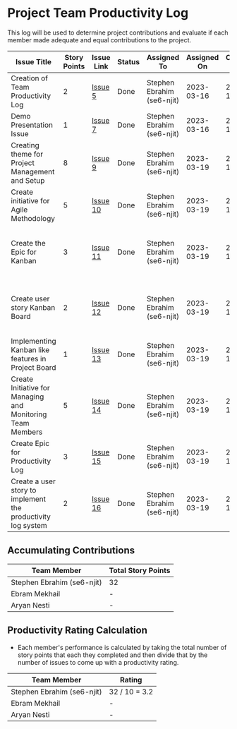 # Project Team Productivity Log

This log will be used to determine project contributions and evaluate if each
member made adequate and equal contributions to the project.

| Issue Title                                                  | Story Points | Issue Link                                                                           | Status | Assigned To                | Assigned On | Completed On | Category      | Status Notes                                                      |
| ------------------------------------------------------------ | ------------ | ------------------------------------------------------------------------------------ | ------ | -------------------------- | ----------- | ------------ | ------------- | ----------------------------------------------------------------- |
| Creation of Team Productivity Log                            | 2            | [Issue 5](https://github.com/se6-njit/mywebclass-simulation-intermediate/issues/5)   | Done   | Stephen Ebrahim (se6-njit) | 2023-03-16  | 2023-03-16   | Documentation | Initializing the productivity log                                 |
| Demo Presentation Issue                                      | 1            | [Issue 7](https://github.com/se6-njit/mywebclass-simulation-intermediate/issues/7)   | Done   | Stephen Ebrahim (se6-njit) | 2023-03-16  | 2023-03-16   | Documentation | Making an Issue for Presentation                                  |
| Creating theme for Project Management and Setup              | 8            | [Issue 9](https://github.com/se6-njit/mywebclass-simulation-intermediate/issues/9)   | Done   | Stephen Ebrahim (se6-njit) | 2023-03-19  | 2023-03-19   | Documentation | Starting out project theme                                        |
| Create initiative for Agile Methodology                      | 5            | [Issue 10](https://github.com/se6-njit/mywebclass-simulation-intermediate/issues/10) | Done   | Stephen Ebrahim (se6-njit) | 2023-03-19  | 2023-03-19   | Documentation | Starting initiative for agile methodology                         |
| Create the Epic for Kanban                                   | 3            | [Issue 11](https://github.com/se6-njit/mywebclass-simulation-intermediate/issues/11) | Done   | Stephen Ebrahim (se6-njit) | 2023-03-19  | 2023-03-19   | Documentation | Starting documentation for the prefered agile methodology: Kanban |
| Create user story Kanban Board                               | 2            | [Issue 12](https://github.com/se6-njit/mywebclass-simulation-intermediate/issues/12) | Done   | Stephen Ebrahim (se6-njit) | 2023-03-19  | 2023-03-19   | Documentation | Started documentation for the creation of a Github Kanban Board   |
| Implementing Kanban like features in Project Board           | 1            | [Issue 13](https://github.com/se6-njit/mywebclass-simulation-intermediate/issues/13) | Done   | Stephen Ebrahim (se6-njit) | 2023-03-19  | 2023-03-19   | Documentation | documentation for the Github Kanban Board features used           |
| Create Initiative for Managing and Monitoring Team Members   | 5            | [Issue 14](https://github.com/se6-njit/mywebclass-simulation-intermediate/issues/14) | Done   | Stephen Ebrahim (se6-njit) | 2023-03-19  | 2023-03-19   | Documentation | Completed initiative                                              |
| Create Epic for Productivity Log                             | 3            | [Issue 15](https://github.com/se6-njit/mywebclass-simulation-intermediate/issues/15) | Done   | Stephen Ebrahim (se6-njit) | 2023-03-19  | 2023-03-19   | Documentation | Completed productivity log epic                                   |
| Create a user story to implement the productivity log system | 2            | [Issue 16](https://github.com/se6-njit/mywebclass-simulation-intermediate/issues/16) | Done   | Stephen Ebrahim (se6-njit) | 2023-03-19  | 2023-03-19   | Documentation | Completed prod log system doc                                     |

## Accumulating Contributions

| Team Member                | Total Story Points |
| -------------------------- | ------------------ |
| Stephen Ebrahim (se6-njit) | 32                 |
| Ebram Mekhail              | -                  |
| Aryan Nesti                | -                  |

## Productivity Rating Calculation

- Each member's performance is calculated by taking the total number of story
  points that each they completed and then divide that by the number of issues
  to come up with a productivity rating.

| Team Member                | Rating        |
| -------------------------- | ------------- |
| Stephen Ebrahim (se6-njit) | 32 / 10 = 3.2 |
| Ebram Mekhail              | -             |
| Aryan Nesti                | -             |
